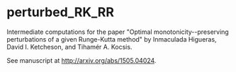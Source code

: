 # perturbed_RK_RR
Intermediate computations for the paper "Optimal monotonicity--preserving perturbations of a given Runge-Kutta method" by Inmaculada Higueras, David I. Ketcheson, and Tihamér A. Kocsis.

See manuscript at http://arxiv.org/abs/1505.04024.
